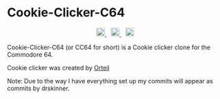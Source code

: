 # Cookie-Clicker-C64
<p align="center">
</a>
  <a href="https://discord.com/invite/kJac2ty" style="padding-left: 5px; padding-right: 5px;">
		<img src="https://img.shields.io/badge/Discord-Server-purple.svg" height="20">
</a>
	<a href="https://www.youtube.com/channel/UCjbecKNosrmUgRIOqU0UxCw/" style="padding-left: 5px; padding-right: 5px;">
		<img src="https://img.shields.io/badge/YouTube-Channel-red.svg" height="20">
  </a>
  <a href="https://gbatemp.net/download/cookie-clicker-c64.36587/" style="padding-left: 5px; padding-right: 5px;">
		<img src="https://img.shields.io/badge/GBAtemp-Link-blue.svg" height="20">
		</a>
</p>

Cookie-Clicker-C64 (or CC64 for short) is a Cookie clicker clone for the Commodore 64.

Cookie clicker was created by [Orteil](https://orteil.dashnet.org/)

Note: Due to the way I have everything set up my commits will appear as commits by drskinner.





